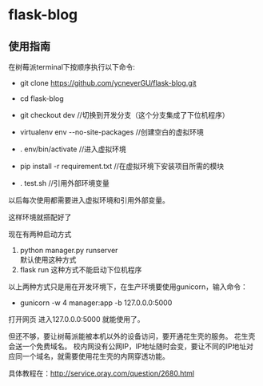 # flask-blog
## 使用指南

在树莓派terminal下按顺序执行以下命令:

* git clone https://github.com/ycneverGU/flask-blog.git

* cd flask-blog 

* git checkout dev   //切换到开发分支（这个分支集成了下位机程序）

* virtualenv env --no-site-packages //创建空白的虚拟环境

* . env/bin/activate  //进入虚拟环境 

* pip install -r requirement.txt //在虚拟环境下安装项目所需的模块

* . test.sh  //引用外部环境变量

以后每次使用都需要进入虚拟环境和引用外部变量。

这样环境就搭配好了

现在有两种启动方式 

1. python manager.py runserver  
默认使用这种方式
2. flask run
这种方式不能启动下位机程序

以上两种方式只是用在开发环境下，在生产环境要使用gunicorn，输入命令：

* gunicorn -w 4 manager:app -b 127.0.0.0:5000

打开网页 进入127.0.0.0:5000 就能使用了。


但还不够，要让树莓派能被本机以外的设备访问，要开通花生壳的服务。
花生壳会送一个免费域名。
校内网没有公网IP，IP地址随时会变，要让不同的IP地址对应同一个域名，就需要使用花生壳的内网穿透功能。

具体教程在：http://service.oray.com/question/2680.html
